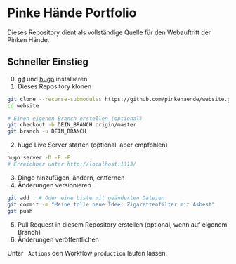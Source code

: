 # Pinke Hände Portfolio

Dieses Repository dient als vollständige Quelle für den Webauftritt der Pinken Hände.

## Schneller Einstieg

0. [git](https://git-scm.com/downloads) und [hugo](https://gohugo.io/getting-started/installing/) installieren
1. Dieses Repository klonen
```sh
git clone --recurse-submodules https://github.com/pinkehaende/website.git
cd website

# Einen eigenen Branch erstellen (optional)
git checkout -b DEIN_BRANCH origin/master
git branch -u DEIN_BRANCH
```
2. hugo Live Server starten (optional, aber empfohlen)
```sh
hugo server -D -E -F
# Erreichbar unter http://localhost:1313/
```
3. Dinge hinzufügen, ändern, entfernen
4. Änderungen versionieren
```sh
git add . # Oder eine Liste mit geänderten Dateien
git commit -m "Meine tolle neue Idee: Zigarettenfilter mit Asbest"
git push
```
5. Pull Request in diesem Repository erstellen (optional, wenn auf eigenem Branch)
6. Änderungen veröffentlichen

Unter ` Actions` den Workflow `production` laufen lassen.
